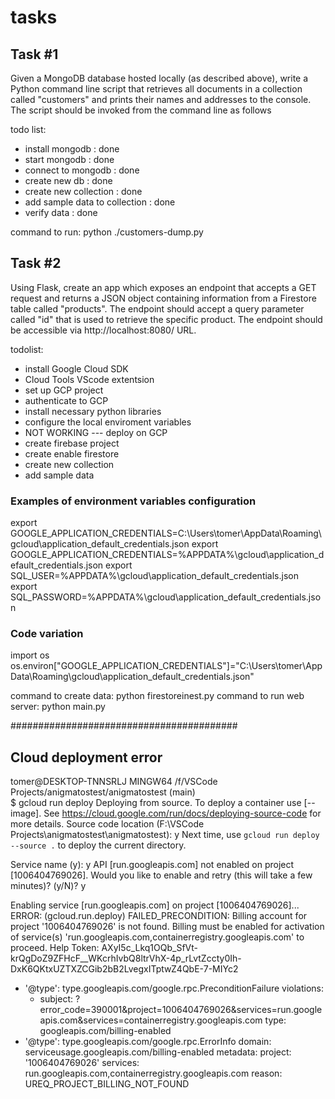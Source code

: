 # tasks
## Task #1
Given a MongoDB database hosted locally (as described above), write a Python
command line script that retrieves all documents in a collection called "customers" and
prints their names and addresses to the console. The script should be invoked from the
command line as follows

todo list:
- install mongodb : done
- start mongodb : done
- connect to mongodb : done
- create new db : done
- create new collection : done
- add sample data to collection : done
- verify data : done

command to run: python ./customers-dump.py

## Task #2

Using Flask, create an app which exposes an endpoint that accepts a GET request and
returns a JSON object containing information from a Firestore table called "products".
The endpoint should accept a query parameter called "id" that is used to retrieve the
specific product. The endpoint should be accessible via http://localhost:8080/ URL.

todolist:
- install Google Cloud SDK
- Cloud Tools VScode extentsion
- set up GCP project
- authenticate to GCP
- install necessary python libraries
- configure the local enviroment variables
- NOT WORKING --- deploy on GCP  
- create firebase project
- create enable firestore
- create new collection
- add sample data
### Examples of environment variables configuration
export GOOGLE_APPLICATION_CREDENTIALS=C:\Users\tomer\AppData\Roaming\gcloud\application_default_credentials.json
export GOOGLE_APPLICATION_CREDENTIALS=%APPDATA%\gcloud\application_default_credentials.json
export SQL_USER=%APPDATA%\gcloud\application_default_credentials.json
export SQL_PASSWORD=%APPDATA%\gcloud\application_default_credentials.json

### Code variation
import os
os.environ["GOOGLE_APPLICATION_CREDENTIALS"]="C:\\Users\\tomer\\AppData\\Roaming\\gcloud\\application_default_credentials.json"

command to create data: python firestoreinest.py
command to run web server: python main.py


#########################################
## Cloud deployment error
tomer@DESKTOP-TNNSRLJ MINGW64 /f/VSCode Projects/anigmatostest/anigmatostest (main)        
$ gcloud run deploy
Deploying from source. To deploy a container use [--image]. See https://cloud.google.com/run/docs/deploying-source-code for more details.
Source code location (F:\VSCode Projects\anigmatostest\anigmatostest):  y
Next time, use `gcloud run deploy --source .` to deploy the current directory.

Service name (y):  y
API [run.googleapis.com] not enabled on project [1006404769026]. Would you like to enable 
and retry (this will take a few minutes)? (y/N)?  y

Enabling service [run.googleapis.com] on project [1006404769026]...
ERROR: (gcloud.run.deploy) FAILED_PRECONDITION: Billing account for project '1006404769026' is not found. Billing must be enabled for activation of service(s) 'run.googleapis.com,containerregistry.googleapis.com' to proceed.
Help Token: AXyI5c_Lkq1OQb_SfVt-krQgDoZ9ZFHcF__WKcrhIvbQ8ltrVhX-4p_rLvtZccty0Ih-DxK6QKtxUZTXZCGib2bB2LvegxITptwZ4QbE-7-MIYc2
- '@type': type.googleapis.com/google.rpc.PreconditionFailure
  violations:
  - subject: ?error_code=390001&project=1006404769026&services=run.googleapis.com&services=containerregistry.googleapis.com
    type: googleapis.com/billing-enabled
- '@type': type.googleapis.com/google.rpc.ErrorInfo
  domain: serviceusage.googleapis.com/billing-enabled
  metadata:
    project: '1006404769026'
    services: run.googleapis.com,containerregistry.googleapis.com
  reason: UREQ_PROJECT_BILLING_NOT_FOUND
